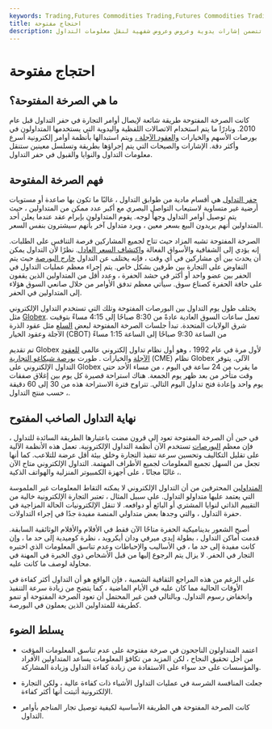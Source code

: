 ```yaml
---
keywords: Trading,Futures Commodities Trading,Futures Commodities Trading Strategy and Education,Futures and Commodities Trading,Strategy and Education
title: احتجاج مفتوحة
description: طريقة شائعة سابقًا للتداول في بورصات الأسهم أو العقود الآجلة تتضمن إشارات يدوية وعروض وعروض شفهية لنقل معلومات التداول.
---
```


# احتجاج مفتوحة
## ما هي الصرخة المفتوحة؟

كانت الصرخة المفتوحة طريقة شائعة لإيصال أوامر التجارة في حفر التداول قبل عام 2010. ونادرًا ما يتم استخدام الاتصالات اللفظية واليدوية التي يستخدمها المتداولون في بورصات الأسهم والخيارات [والعقود الآجلة ،](/futuresexchange) ويتم استبدالها بأنظمة أوامر إلكترونية أسرع وأكثر دقة. الإشارات والصيحات التي يتم إجراؤها بطريقة وتسلسل معينين ستنقل معلومات التداول والنوايا والقبول في حفر التداول.

## فهم الصرخة المفتوحة

[حفر التداول](/pit) هي أقسام مادية من طوابق التداول ، غالبًا ما تكون بها صاعدة أو مستويات أرضية غير متساوية لاستيعاب التواصل البصري مع أكبر عدد ممكن من المتداولين ، حيث يتم توصيل أوامر التداول وجهاً لوجه. يقوم المتداولون بإبرام عقد عندما يعلن أحد المتداولين أنهم يريدون البيع بسعر معين ، ويرد متداول آخر بأنهم سيشترون بنفس السعر.

الصرخة المفتوحة تشبه المزاد حيث تتاح لجميع المشاركين فرصة التنافس على الطلبات. إنه يؤدي إلى الشفافية والأسواق الفعالة [واكتشاف السعر العادل](/pricediscovery). نظرًا لأن التداول يمكن أن يحدث بين أي مشاركين في أي وقت ، فإنه يختلف عن التداول [خارج البورصة](/otc) حيث يتم التفاوض على التجارة بين طرفين بشكل خاص. يتم إجراء معظم عمليات التداول في الحفر بين عضو واحد أو أكثر في حشد الحفرة ، وعدد أقل من المتداولين الذين يقفون على حافة الحفرة كصناع سوق. سيأتي معظم تدفق الأوامر من خلال صانعي السوق هؤلاء إلى المتداولين في الحفر.

يختلف طول يوم التداول بين البورصات المفتوحة وتلك التي تستخدم التداول الإلكتروني مثل [Globex](/globex). تعمل ساعات السوق العادية عادةً من 8:30 صباحًا إلى 4:15 مساءً بتوقيت شرق الولايات المتحدة. تبدأ جلسات الصرخة المفتوحة لبعض [السلع](/commodity) مثل عقود الذرة الآجلة وعقود الخيار (CBOT) من الساعة 9:30 صباحًا إلى الساعة 1:15 مساءً

تم تقديم Globex لأول مرة في عام 1992 ، وهو أول نظام تداول إلكتروني عالمي [للعقود](/option) [الآجلة](/futures) والخيارات . طورت [بورصة شيكاغو التجارية](/cme) (CME) نظام Globex الآلي. يتوفر التداول الإلكتروني على Globex ما يقرب من 24 ساعة في اليوم ، من مساء الأحد حتى وقت متأخر من بعد ظهر يوم الجمعة. هناك استراحة قصيرة كل يوم بين إغلاق صفقات يوم واحد وإعادة فتح تداول اليوم التالي. تتراوح فترة الاستراحة هذه من 30 إلى 60 دقيقة ، حسب منتج التداول.

## نهاية التداول الصاخب المفتوح

في حين أن الصرخة المفتوحة تعود إلى قرون مضت باعتبارها الطريقة السائدة للتداول ، فإن معظم [البورصات](/exchange) تستخدم الآن أنظمة التداول الإلكترونية. تعمل هذه الأنظمة الآلية على تقليل التكاليف وتحسين سرعة تنفيذ التجارة وخلق بيئة أقل عرضة للتلاعب. كما أنها تجعل من السهل تجميع المعلومات لجميع الأطراف المهتمة. التداول الإلكتروني متاح الآن ، غالبًا مجانًا ، على أجهزة الكمبيوتر المنزلية والهواتف الذكية.

[المتداولين](/trader) المحترفين من أن التداول الإلكتروني لا يمكنه التقاط المعلومات غير الملموسة التي يعتمد عليها متداولو التداول. على سبيل المثال ، تعتبر التجارة الإلكترونية خالية من التقييم الذاتي لنوايا المشتري أو البائع أو دوافعه. لا تنقل الإلكترونيات الحالة المزاجية في حفرة التداول ، والتي وجدها بعض متداولي المنصة مفيدة جدًا في إجراء التداولات.

أصبح الشعور بديناميكية الحفرة متاحًا الآن فقط في الأفلام والأفلام الوثائقية السابقة. قدمت أماكن التداول ، بطولة إيدي ميرفي ودان أيكرويد ، نظرة كوميدية إلى حد ما ، وإن كانت مفيدة إلى حد ما ، في الأساليب والإحباطات وعدم تناسق المعلومات الذي اختبره التجار في الحفر. لا يزال يتم الرجوع إليها من قبل الأشخاص ذوي الخبرة في المهنة في محاولة لوصف ما كانت عليه.

على الرغم من هذه المراجع الثقافية الشعبية ، فإن الواقع هو أن التداول أكثر كفاءة في الأوقات الحالية مما كان عليه في الأيام الماضية ، كما يتضح من زيادة سرعة التنفيذ وانخفاض رسوم التداول. وبالتالي فمن غير المحتمل أن تعود الصرخة المفتوحة أو تنمو كطريقة للمتداولين الذين يعملون في البورصة.

## يسلط الضوء

- اعتمد المتداولون الناجحون في صرخة مفتوحة على عدم تناسق المعلومات المؤقت من أجل تحقيق النجاح ، لكن المزيد من تكافؤ المعلومات يساعد المتداولين الأفراد والمؤسسات على حد سواء على الاستفادة من زيادة كفاءة التداول وزيادة المشاركة.

- جعلت المنافسة الشرسة في عمليات التداول الأشياء ذات كفاءة عالية ، ولكن التجارة الإلكترونية أثبتت أنها أكثر كفاءة.

- كانت الصرخة المفتوحة هي الطريقة الأساسية لكيفية توصيل تجار المناجم بأوامر التداول.


